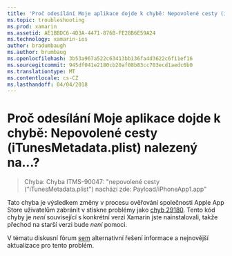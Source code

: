 ```yaml
---
title: 'Proč odesílání Moje aplikace dojde k chybě: Nepovolené cesty (iTunesMetadata.plist) nalezený na...?'
ms.topic: troubleshooting
ms.prod: xamarin
ms.assetid: AE1BBDC6-4D3A-4471-876B-FE28B6E59A24
ms.technology: xamarin-ios
author: bradumbaugh
ms.author: brumbaug
ms.openlocfilehash: 3b53a967a522c63413bb136fa4d3622c6f11ef16
ms.sourcegitcommit: 945df041e2180cb20af08b83cc703ecd1aedc6b0
ms.translationtype: MT
ms.contentlocale: cs-CZ
ms.lasthandoff: 04/04/2018
---
```

# <a name="why-does-my-app-submission-fail-with-disallowed-paths--itunesmetadataplist--found-at--"></a>Proč odesílání Moje aplikace dojde k chybě: Nepovolené cesty (iTunesMetadata.plist) nalezený na...?

> Chyba: Chyba ITMS-90047: "nepovolené cesty ("iTunesMetadata.plist") nachází zde: Payload/iPhoneApp1.app"

Tato chyba je výsledkem změny v procesu ověřování společnosti Apple App Store uživatelům zabránit v stiskne problémy jako [chyb 29180](https://bugzilla.xamarin.com/show_bug.cgi?id=29180). Tento kód chyby je _není_ související s konkrétní verzi Xamarin jste nainstalovali, takže přechod na starší verzi bude _není_ pomoci.

V tématu diskusní fórum [sem](https://forums.xamarin.com/discussion/40388/disallowed-paths-itunesmetadata-plist-found-at-when-submitting-to-app-store/p1) alternativní řešení informace a nejnovější aktualizace pro tento problém.
